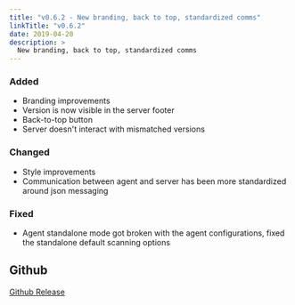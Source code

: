 ```yaml
---
title: "v0.6.2 - New branding, back to top, standardized comms"
linkTitle: "v0.6.2"
date: 2019-04-20
description: >
  New branding, back to top, standardized comms
---
```


### Added

* Branding improvements
* Version is now visible in the server footer
* Back-to-top button
* Server doesn't interact with mismatched versions

### Changed

* Style improvements
* Communication between agent and server has been more standardized around json messaging

### Fixed

* Agent standalone mode got broken with the agent configurations, fixed the standalone default scanning options

## Github

[Github Release](https://github.com/natlas/natlas/releases/tag/v0.6.2)
